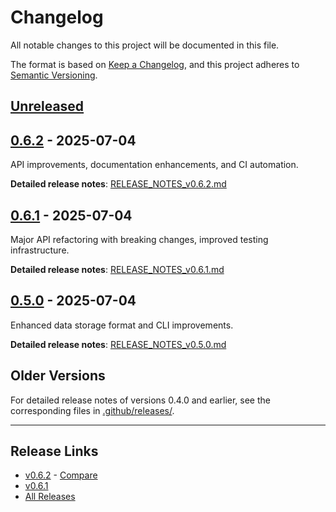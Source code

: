 # Changelog

All notable changes to this project will be documented in this file.

The format is based on [Keep a Changelog](https://keepachangelog.com/en/1.0.0/),
and this project adheres to [Semantic Versioning](https://semver.org/spec/v2.0.0.html).

## [Unreleased]

## [0.6.2] - 2025-07-04

API improvements, documentation enhancements, and CI automation.

**Detailed release notes**: [RELEASE_NOTES_v0.6.2.md](.github/releases/RELEASE_NOTES_v0.6.2.md)

## [0.6.1] - 2025-07-04

Major API refactoring with breaking changes, improved testing infrastructure.

**Detailed release notes**: [RELEASE_NOTES_v0.6.1.md](.github/releases/RELEASE_NOTES_v0.6.1.md)

## [0.5.0] - 2025-07-04

Enhanced data storage format and CLI improvements.

**Detailed release notes**: [RELEASE_NOTES_v0.5.0.md](.github/releases/RELEASE_NOTES_v0.5.0.md)

## Older Versions

For detailed release notes of versions 0.4.0 and earlier, see the corresponding files in [.github/releases/](.github/releases/).

---

## Release Links

- [v0.6.2](https://github.com/Kuan-Lun/johansen-null-eigenspectra/releases/tag/v0.6.2) - [Compare](https://github.com/Kuan-Lun/johansen-null-eigenspectra/compare/v0.6.1...v0.6.2)
- [v0.6.1](https://github.com/Kuan-Lun/johansen-null-eigenspectra/releases/tag/v0.6.1)
- [All Releases](https://github.com/Kuan-Lun/johansen-null-eigenspectra/releases)

[Unreleased]: https://github.com/Kuan-Lun/johansen-null-eigenspectra/compare/v0.6.2...HEAD
[0.6.2]: https://github.com/Kuan-Lun/johansen-null-eigenspectra/releases/tag/v0.6.2
[0.6.1]: https://github.com/Kuan-Lun/johansen-null-eigenspectra/releases/tag/v0.6.1
[0.5.0]: https://github.com/Kuan-Lun/johansen-null-eigenspectra/releases/tag/v0.5.0
